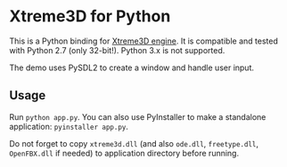 Xtreme3D for Python
===================
This is a Python binding for [Xtreme3D engine](https://github.com/xtreme3d/xtreme3d). It is compatible and tested with Python 2.7 (only 32-bit!). Python 3.x is not supported.

The demo uses PySDL2 to create a window and handle user input. 

Usage
-----
Run `python app.py`. You can also use PyInstaller to make a standalone application: `pyinstaller app.py`.

Do not forget to copy `xtreme3d.dll` (and also `ode.dll`, `freetype.dll`, `OpenFBX.dll` if needed) to application directory before running.

